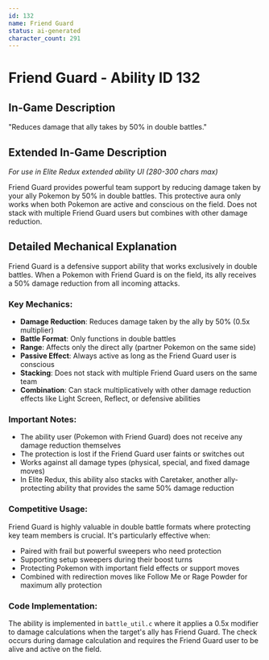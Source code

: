 ```yaml
---
id: 132
name: Friend Guard
status: ai-generated
character_count: 291
---
```


# Friend Guard - Ability ID 132

## In-Game Description
"Reduces damage that ally takes by 50% in double battles."

## Extended In-Game Description
*For use in Elite Redux extended ability UI (280-300 chars max)*

Friend Guard provides powerful team support by reducing damage taken by your ally Pokemon by 50% in double battles. This protective aura only works when both Pokemon are active and conscious on the field. Does not stack with multiple Friend Guard users but combines with other damage reduction.

## Detailed Mechanical Explanation

Friend Guard is a defensive support ability that works exclusively in double battles. When a Pokemon with Friend Guard is on the field, its ally receives a 50% damage reduction from all incoming attacks.

### Key Mechanics:
- **Damage Reduction**: Reduces damage taken by the ally by 50% (0.5x multiplier)
- **Battle Format**: Only functions in double battles
- **Range**: Affects only the direct ally (partner Pokemon on the same side)
- **Passive Effect**: Always active as long as the Friend Guard user is conscious
- **Stacking**: Does not stack with multiple Friend Guard users on the same team
- **Combination**: Can stack multiplicatively with other damage reduction effects like Light Screen, Reflect, or defensive abilities

### Important Notes:
- The ability user (Pokemon with Friend Guard) does not receive any damage reduction themselves
- The protection is lost if the Friend Guard user faints or switches out
- Works against all damage types (physical, special, and fixed damage moves)
- In Elite Redux, this ability also stacks with Caretaker, another ally-protecting ability that provides the same 50% damage reduction

### Competitive Usage:
Friend Guard is highly valuable in double battle formats where protecting key team members is crucial. It's particularly effective when:
- Paired with frail but powerful sweepers who need protection
- Supporting setup sweepers during their boost turns
- Protecting Pokemon with important field effects or support moves
- Combined with redirection moves like Follow Me or Rage Powder for maximum ally protection

### Code Implementation:
The ability is implemented in `battle_util.c` where it applies a 0.5x modifier to damage calculations when the target's ally has Friend Guard. The check occurs during damage calculation and requires the Friend Guard user to be alive and active on the field.
